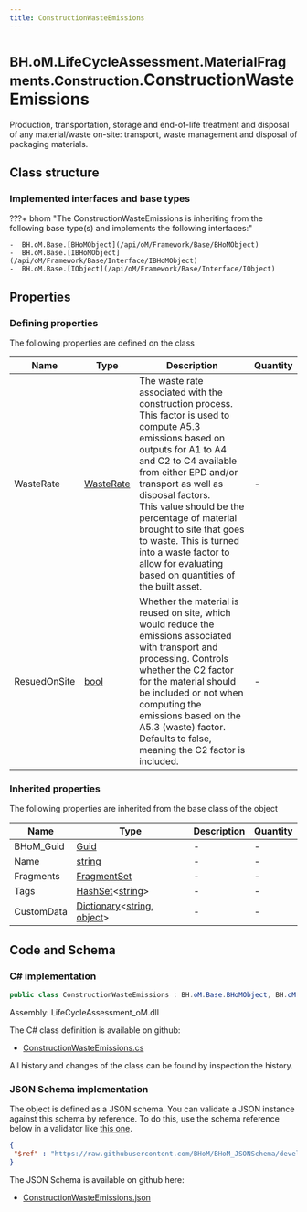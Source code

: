 ```yaml
---
title: ConstructionWasteEmissions
---
```


# <small>BH.oM.LifeCycleAssessment.MaterialFragments.Construction.</small>**ConstructionWasteEmissions**

Production, transportation, storage and end-of-life treatment and disposal of any material/waste on-site: transport, waste management and disposal of packaging materials.

## Class structure

### Implemented interfaces and base types

???+ bhom "The ConstructionWasteEmissions is inheriting from the following base type(s) and implements the following interfaces:"

    -  BH.oM.Base.[BHoMObject](/api/oM/Framework/Base/BHoMObject)
    -  BH.oM.Base.[IBHoMObject](/api/oM/Framework/Base/Interface/IBHoMObject)
    -  BH.oM.Base.[IObject](/api/oM/Framework/Base/Interface/IObject)


## Properties



### Defining properties

The following properties are defined on the class

| Name             | Type             | Description      | Quantity         |
|------------------|------------------|------------------|------------------|
| WasteRate | [WasteRate](/api/oM/Analytical/LifeCycleAssessment/MaterialFragments/Construction/WasteRate) | The waste rate associated with the construction process. This factor is used to compute A5.3 emissions based on outputs for A1 to A4 and C2 to C4 available from either EPD and/or transport as well as disposal factors.<br>This value should be the percentage of material brought to site that goes to waste. This is turned into a waste factor to allow for evaluating based on quantities of the built asset. | - |
| ResuedOnSite | [bool](https://learn.microsoft.com/en-us/dotnet/api/System.Boolean?view=netstandard-2.0) | Whether the material is reused on site, which would reduce the emissions associated with transport and processing. Controls whether the C2 factor for the material should be included or not when computing the emissions based on the A5.3 (waste) factor. Defaults to false, meaning the C2 factor is included. | - |


### Inherited properties
The following properties are inherited from the base class of the object

| Name             | Type             | Description      | Quantity         |
|------------------|------------------|------------------|------------------|
| BHoM_Guid | [Guid](https://learn.microsoft.com/en-us/dotnet/api/System.Guid?view=netstandard-2.0) | - | - |
| Name | [string](https://learn.microsoft.com/en-us/dotnet/api/System.String?view=netstandard-2.0) | - | - |
| Fragments | [FragmentSet](/api/oM/Framework/Base/FragmentSet) | - | - |
| Tags | [HashSet](https://learn.microsoft.com/en-us/dotnet/api/System.Collections.Generic.HashSet-1?view=netstandard-2.0)&lt;[string](https://learn.microsoft.com/en-us/dotnet/api/System.String?view=netstandard-2.0)&gt; | - | - |
| CustomData | [Dictionary](https://learn.microsoft.com/en-us/dotnet/api/System.Collections.Generic.Dictionary-2?view=netstandard-2.0)&lt;[string](https://learn.microsoft.com/en-us/dotnet/api/System.String?view=netstandard-2.0), [object](https://learn.microsoft.com/en-us/dotnet/api/System.Object?view=netstandard-2.0)&gt; | - | - |


## Code and Schema

### C# implementation

``` C# title="C#"
public class ConstructionWasteEmissions : BH.oM.Base.BHoMObject, BH.oM.Base.IBHoMObject, BH.oM.Base.IObject
```

Assembly: LifeCycleAssessment_oM.dll

The C# class definition is available on github:

- [ConstructionWasteEmissions.cs](https://github.com/BHoM/BHoM/blob/develop/LifeCycleAssessment_oM/MaterialFragments\Construction\ConstructionWasteEmissions.cs)

All history and changes of the class can be found by inspection the history.
### JSON Schema implementation

The object is defined as a JSON schema. You can validate a JSON instance against this schema by reference. To do this, use the schema reference below in a validator like [this one](https://www.jsonschemavalidator.net/).

``` json title="JSON Schema"
{
 "$ref" : "https://raw.githubusercontent.com/BHoM/BHoM_JSONSchema/develop/LifeCycleAssessment_oM/MaterialFragments/Construction/ConstructionWasteEmissions.json"
}
```

The JSON Schema is available on github here:

- [ConstructionWasteEmissions.json](https://github.com/BHoM/BHoM_JSONSchema/blob/develop/LifeCycleAssessment_oM/MaterialFragments/Construction/ConstructionWasteEmissions.json)
